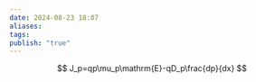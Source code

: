 ```yaml
---
date: 2024-08-23 18:07
aliases: 
tags: 
publish: "true"
---
```

$$
J_p=qp\mu_p\mathrm{E}-qD_p\frac{dp}{dx}
$$
